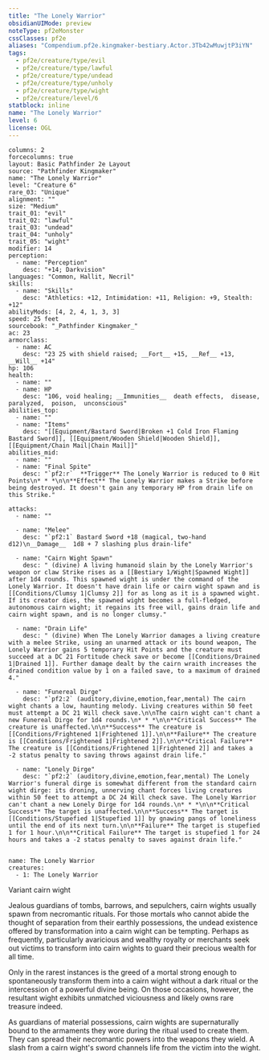 ```yaml
---
title: "The Lonely Warrior"
obsidianUIMode: preview
noteType: pf2eMonster
cssClasses: pf2e
aliases: "Compendium.pf2e.kingmaker-bestiary.Actor.3Tb42wMuwjtP3iYN" 
tags:
  - pf2e/creature/type/evil
  - pf2e/creature/type/lawful
  - pf2e/creature/type/undead
  - pf2e/creature/type/unholy
  - pf2e/creature/type/wight
  - pf2e/creature/level/6
statblock: inline
name: "The Lonely Warrior"
level: 6
license: OGL
---
```


```statblock
columns: 2
forcecolumns: true
layout: Basic Pathfinder 2e Layout
source: "Pathfinder Kingmaker"
name: "The Lonely Warrior"
level: "Creature 6"
rare_03: "Unique"
alignment: ""
size: "Medium"
trait_01: "evil"
trait_02: "lawful"
trait_03: "undead"
trait_04: "unholy"
trait_05: "wight"
modifier: 14
perception:
  - name: "Perception"
    desc: "+14; Darkvision"
languages: "Common, Hallit, Necril"
skills:
  - name: "Skills"
    desc: "Athletics: +12, Intimidation: +11, Religion: +9, Stealth: +12"
abilityMods: [4, 2, 4, 1, 3, 3]
speed: 25 feet
sourcebook: "_Pathfinder Kingmaker_"
ac: 23
armorclass:
  - name: AC
    desc: "23 25 with shield raised; __Fort__ +15, __Ref__ +13, __Will__ +14"
hp: 106
health:
  - name: ""
  - name: HP
    desc: "106, void healing; __Immunities__  death effects,  disease,  paralyzed,  poison,  unconscious"
abilities_top:
  - name: ""
  - name: "Items"
    desc: "[[Equipment/Bastard Sword|Broken +1 Cold Iron Flaming Bastard Sword]], [[Equipment/Wooden Shield|Wooden Shield]], [[Equipment/Chain Mail|Chain Mail]]"
abilities_mid:
  - name: ""
  - name: "Final Spite"
    desc: "`pf2:r`  **Trigger** The Lonely Warrior is reduced to 0 Hit Points\n* * *\n\n**Effect** The Lonely Warrior makes a Strike before being destroyed. It doesn't gain any temporary HP from drain life on this Strike."

attacks:
  - name: ""

  - name: "Melee"
    desc: "`pf2:1` Bastard Sword +18 (magical, two-hand d12)\n__Damage__  1d8 + 7 slashing plus drain-life"

  - name: "Cairn Wight Spawn"
    desc: " (divine) A living humanoid slain by the Lonely Warrior's weapon or claw Strike rises as a [[Bestiary 1/Wight|Spawned Wight]] after 1d4 rounds. This spawned wight is under the command of the Lonely Warrior. It doesn't have drain life or cairn wight spawn and is [[Conditions/Clumsy 1|Clumsy 2]] for as long as it is a spawned wight. If its creator dies, the spawned wight becomes a full-fledged, autonomous cairn wight; it regains its free will, gains drain life and cairn wight spawn, and is no longer clumsy."

  - name: "Drain Life"
    desc: " (divine) When The Lonely Warrior damages a living creature with a melee Strike, using an unarmed attack or its bound weapon, The Lonely Warrior gains 5 temporary Hit Points and the creature must succeed at a DC 21 Fortitude check save or become [[Conditions/Drained 1|Drained 1]]. Further damage dealt by the cairn wraith increases the drained condition value by 1 on a failed save, to a maximum of drained 4."

  - name: "Funereal Dirge"
    desc: "`pf2:2` (auditory,divine,emotion,fear,mental) The cairn wight chants a low, haunting melody. Living creatures within 50 feet must attempt a DC 21 Will check save.\n\nThe cairn wight can't chant a new Funereal Dirge for 1d4 rounds.\n* * *\n\n**Critical Success** The creature is unaffected.\n\n**Success** The creature is [[Conditions/Frightened 1|Frightened 1]].\n\n**Failure** The creature is [[Conditions/Frightened 1|Frightened 2]].\n\n**Critical Failure** The creature is [[Conditions/Frightened 1|Frightened 2]] and takes a -2 status penalty to saving throws against drain life."

  - name: "Lonely Dirge"
    desc: "`pf2:2` (auditory,divine,emotion,fear,mental) The Lonely Warrior's funeral dirge is somewhat different from the standard cairn wight dirge: its droning, unnerving chant forces living creatures within 50 feet to attempt a DC 24 Will check save. The Lonely Warrior can't chant a new Lonely Dirge for 1d4 rounds.\n* * *\n\n**Critical Success** The target is unaffected.\n\n**Success** The target is [[Conditions/Stupefied 1|Stupefied 1]] by gnawing pangs of loneliness until the end of its next turn.\n\n**Failure** The target is stupefied 1 for 1 hour.\n\n**Critical Failure** The target is stupefied 1 for 24 hours and takes a -2 status penalty to saves against drain life."
 
```

```encounter-table
name: The Lonely Warrior
creatures:
  - 1: The Lonely Warrior
```


Variant cairn wight

Jealous guardians of tombs, barrows, and sepulchers, cairn wights usually spawn from necromantic rituals. For those mortals who cannot abide the thought of separation from their earthly possessions, the undead existence offered by transformation into a cairn wight can be tempting. Perhaps as frequently, particularly avaricious and wealthy royalty or merchants seek out victims to transform into cairn wights to guard their precious wealth for all time.

Only in the rarest instances is the greed of a mortal strong enough to spontaneously transform them into a cairn wight without a dark ritual or the intercession of a powerful divine being. On those occasions, however, the resultant wight exhibits unmatched viciousness and likely owns rare treasure indeed.

As guardians of material possessions, cairn wights are supernaturally bound to the armaments they wore during the ritual used to create them. They can spread their necromantic powers into the weapons they wield. A slash from a cairn wight's sword channels life from the victim into the wight.

